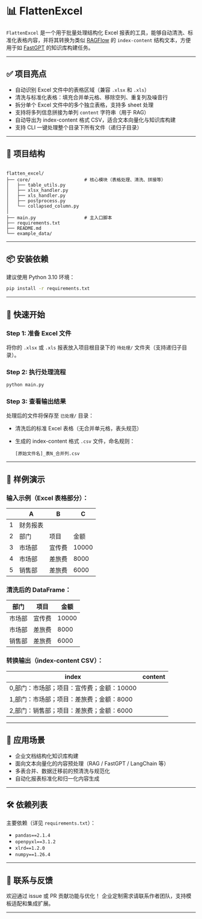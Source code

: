 
# 📊 FlattenExcel

`FlattenExcel` 是一个用于批量处理结构化 Excel 报表的工具，能够自动清洗、标准化表格内容，并将其转换为类似 [RAGFlow](https://github.com/danielgross/RAGFlow) 的 `index-content` 结构文本，方便用于如 [FastGPT](https://github.com/labring/FastGPT) 的知识库构建任务。

---

## ✅ 项目亮点

- 自动识别 Excel 文件中的表格区域（兼容 `.xlsx` 和 `.xls`）
- 清洗与标准化表格：填充合并单元格、移除空列、重复列及噪音行
- 拆分单个 Excel 文件中的多个独立表格，支持多 sheet 处理
- 支持将多列信息拼接为单列 `content` 字符串（用于 RAG）
- 自动导出为 index-content 格式 CSV，适合文本向量化与知识库构建
- 支持 CLI 一键处理整个目录下所有文件（递归子目录）

---

## 📁 项目结构

```

flatten_excel/
├── core/                    # 核心模块（表格处理、清洗、拼接等）
│   ├── table_utils.py
│   ├── xlsx_handler.py
│   ├── xls_handler.py
│   ├── postprocess.py
│   └── collapsed_column.py
│
├── main.py                  # 主入口脚本
├── requirements.txt
├── README.md
└── example_data/     

````

---

## 📦 安装依赖

建议使用 Python 3.10 环境：

```bash
pip install -r requirements.txt
````

---

## 🚀 快速开始

### Step 1: 准备 Excel 文件

将你的 `.xlsx` 或 `.xls` 报表放入项目根目录下的 `待处理/` 文件夹（支持递归子目录）。

### Step 2: 执行处理流程

```bash
python main.py
```

### Step 3: 查看输出结果

处理后的文件将保存至 `已处理/` 目录：

* 清洗后的标准 Excel 表格（无合并单元格，表头规范）
* 生成的 index-content 格式 `.csv` 文件，命名规则：

  ```
  [原始文件名]_表N_合并列.csv
  ```

---

## 🧪 样例演示

### 输入示例（Excel 表格部分）：

|   | A    | B   | C     |
| - | ---- | --- | ----- |
| 1 | 财务报表 |     |       |
| 2 | 部门   | 项目  | 金额    |
| 3 | 市场部  | 宣传费 | 10000 |
| 4 | 市场部  | 差旅费 | 8000  |
| 5 | 销售部  | 差旅费 | 6000  |

### 清洗后的 DataFrame：

| 部门  | 项目  | 金额    |
| --- | --- | ----- |
| 市场部 | 宣传费 | 10000 |
| 市场部 | 差旅费 | 8000  |
| 销售部 | 差旅费 | 6000  |

### 转换输出（index-content CSV）：

| index | content | 
| --- | --- |
| 0,部门：市场部；项目：宣传费；金额：10000 |  | 
| 1,部门：市场部；项目：差旅费；金额：8000 |  | 
| 2,部门：销售部；项目：差旅费；金额：6000 |  | 

---

## 🧠 应用场景

* 企业文档结构化知识库构建
* 面向文本向量化的内容预处理（RAG / FastGPT / LangChain 等）
* 多表合并、数据迁移前的预清洗与规范化
* 自动化报表标准化和归一化内容生成

---

## 🛠 依赖列表

主要依赖（详见 `requirements.txt`）：

* `pandas==2.1.4`
* `openpyxl==3.1.2`
* `xlrd==1.2.0`
* `numpy==1.26.4`

---

## 📮 联系与反馈

欢迎通过 issue 或 PR 贡献功能与优化！
企业定制需求请联系作者团队，支持模板适配和集成扩展。

---

